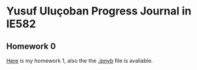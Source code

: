 # Yusuf Uluçoban Progress Journal in IE582

## Homework 0 

[Here](files/IE_582_Homework1_Yusuf_Ulucoban.html) is my homework 1, also the the [.ipnyb](files/IE_582_Homework1_Yusuf_Ulucoban) file is avaliable.